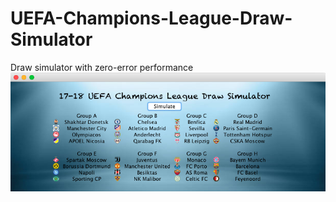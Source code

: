 # UEFA-Champions-League-Draw-Simulator
Draw simulator with zero-error performance
![alt tag](https://github.com/Steveisno1/UEFA-Champions-League-Draw-Simulator/blob/master/DrawSimulator/Screenshot.png?raw=true)
